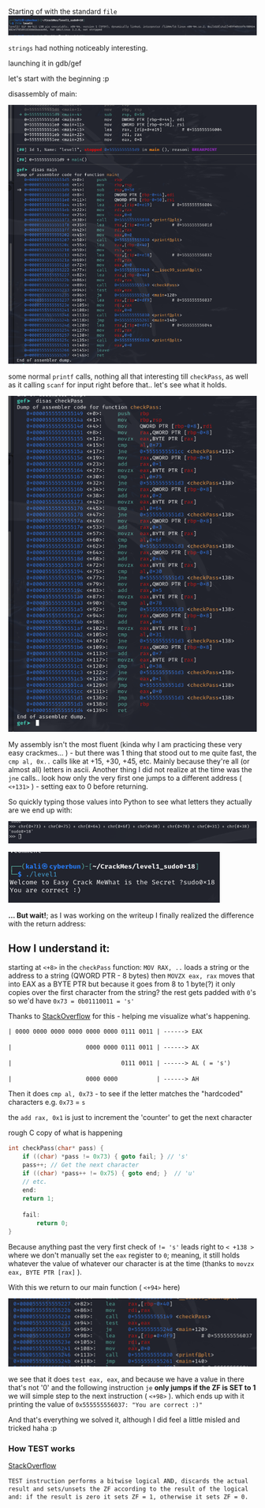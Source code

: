 Starting of with the standard
`file`
![](../attachments/faffa902a202f2bd6013cdd6e5583168.png)

`strings` had nothing noticeably interesting.

launching it in gdb/gef

let's start with the beginning :p

disassembly of main:

![](../attachments/7fefaf4da62114560f7bbd58667ad5a1.png)

some normal `printf` calls, nothing all that interesting till `checkPass`, as well as it calling `scanf` for input right before that.. let's see what it holds.

![](../attachments/2ec1bad78d65d2a9d93d4a71a79e1471.png)

My assembly isn't the most fluent (kinda why I am practicing these very easy crackmes... ) - but there was 1 thing that stood out to me quite fast, the `cmp al, 0x..` calls like at +15, +30, +45, etc.
Mainly because they're all (or almost all) letters in ascii.
Another thing I did not realize at the time was the `jne` calls.. look how only the very first one jumps to a different address ( `<+131>` ) - setting eax to 0 before returning.

So quickly typing those values into Python to see what letters they actually are we end up with:

![](../attachments/17e94925cbe7d05179db18b5f1ea23ee.png)

![](../attachments/d0ac0057a937ef722826abfd912e3a57.png)

**... But wait!**; as I was working on the writeup I finally realized the difference with the return address:
## How I understand it:

starting at `<+8>` in the `checkPass` function:
`MOV RAX, ..` loads a string or the address to a string (QWORD PTR - 8 bytes)
then
`MOVZX eax, rax` moves that into EAX as a BYTE PTR but because it goes from 8 to 1 byte(?) it only copies over the first character from the string? the rest gets padded with `0`'s so we'd have
`0x73 = 0b01110011 = 's'`

Thanks to [StackOverflow](https://stackoverflow.com/a/52892696)  for this - helping me visualize what's happening.

```
| 0000 0000 0000 0000 0000 0000 0111 0011 | ------> EAX

|                     0000 0000 0111 0011 | ------> AX

|                               0111 0011 | ------> AL ( = 's')

|                     0000 0000           | ------> AH
```

Then it does
`cmp al, 0x73` - to see if the letter matches the "hardcoded" characters e.g. `0x73` = `s`

the `add rax, 0x1` is just to increment the 'counter' to get the next character

rough C copy of what is happening

```c
int checkPass(char* pass) {
	if ((char) *pass != 0x73) { goto fail; } // 's'
	pass++; // Get the next character
	if ((char) *pass++ != 0x75) { goto end; }  // 'u'
	// etc.
	end:
	return 1;

	fail:
		return 0;
}
```

Because anything past the very first check of `!= 's'` leads right to `< +138 >` where we don't manually set the `eax` register to `0`; meaning, it still holds whatever the value of whatever our character is at the time (thanks to `movzx eax, BYTE PTR [rax]` ).

With this we return to our main function ( `<+94>` here)

![](../attachments/09bc2096cdc4a017a069035443b06f81.png)

we see that it does `test eax, eax`, and because we have a value in there that's not '0' and the following instruction `je` **only jumps if the ZF is SET to 1** we will simple step to the next instruction ( `<+98>` ).
which ends up with it printing the value of `0x555555556037: "You are correct :)"`

And that's everything we solved it, although I did feel a little misled and tricked haha :p
### How TEST works
[StackOverflow](https://stackoverflow.com/a/13065112)

```
TEST instruction performs a bitwise logical AND, discards the actual result and sets/unsets the ZF according to the result of the logical and: if the result is zero it sets ZF = 1, otherwise it sets ZF = 0.
```